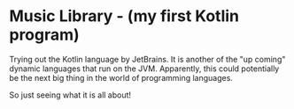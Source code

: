# Music Library - (my first Kotlin program)
 
Trying out the Kotlin language by JetBrains. It is another of the "up coming" dynamic languages that run on 
the JVM. Apparently, this could potentially be the next big thing in the world of programming languages.

So just seeing what it is all about!

